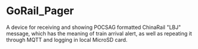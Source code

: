 # GoRail_Pager
A device for receiving and showing POCSAG formatted ChinaRail "LBJ" message, which has the meaning of train arrival alert,  as well as repeating it through MQTT and logging in local MicroSD card.
